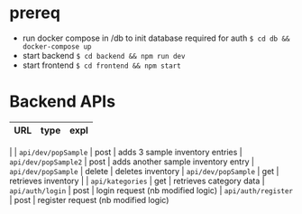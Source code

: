 # prereq

- run docker compose in /db to init database required for auth `$ cd db && docker-compose up`
- start backend `$ cd backend && npm run dev`
- start frontend `$ cd frontend && npm start`


# Backend APIs
| URL | type | expl |
|---|---|---|
|
| `api/dev/popSample` | post | adds 3 sample inventory entries
| `api/dev/popSample2` | post | adds another sample inventory entry
| `api/dev/popSample` | delete | deletes inventory
| `api/dev/popSample` | get | retrieves inventory
|
| `api/kategories` | get | retrieves category data
| `api/auth/login` | post | login request (nb modified logic)
| `api/auth/register` | post | register request (nb modified logic)
